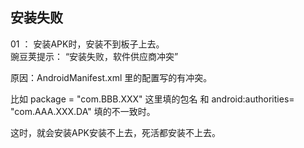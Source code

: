 
## 安装失败

01 ： 安装APK时，安装不到板子上去。  
豌豆荚提示： “安装失败，软件供应商冲突”

原因：AndroidManifest.xml 里的配置写的有冲突。

比如 package = "com.BBB.XXX" 这里填的包名 和
android:authorities= "com.AAA.XXX.DA" 填的不一致时。

这时，就会安装APK安装不上去，死活都安装不上去。